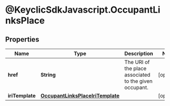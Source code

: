 # @KeyclicSdkJavascript.OccupantLinksPlace

## Properties
Name | Type | Description | Notes
------------ | ------------- | ------------- | -------------
**href** | **String** | The URI of the place associated to the given occupant. | [optional] 
**iriTemplate** | [**OccupantLinksPlaceIriTemplate**](OccupantLinksPlaceIriTemplate.md) |  | [optional] 


